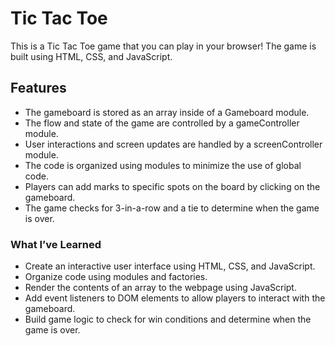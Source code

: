 # Tic Tac Toe

This is a Tic Tac Toe game that you can play in your browser! The game is built using HTML, CSS, and JavaScript.

## Features

-   The gameboard is stored as an array inside of a Gameboard module.
-   The flow and state of the game are controlled by a gameController module.
-   User interactions and screen updates are handled by a screenController module.
-   The code is organized using modules to minimize the use of global code.
-   Players can add marks to specific spots on the board by clicking on the gameboard.
-   The game checks for 3-in-a-row and a tie to determine when the game is over.

### What I’ve Learned

-   Create an interactive user interface using HTML, CSS, and JavaScript.
-   Organize code using modules and factories.
-   Render the contents of an array to the webpage using JavaScript.
-   Add event listeners to DOM elements to allow players to interact with the gameboard.
-   Build game logic to check for win conditions and determine when the game is over.
